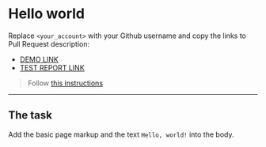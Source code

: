 # Hello world
Replace `<your_account>` with your Github username and copy the links to Pull Request description:
- [DEMO LINK](https://MaksymMaliuk.github.io/layout_hello-world/)
- [TEST REPORT LINK](https://MaksymMaliuk.github.io/layout_hello-world/report/html_report/)

> Follow [this instructions](https://mate-academy.github.io/layout_task-guideline/#how-to-solve-the-layout-tasks-on-github)
___

## The task
Add the basic page markup and the text `Hello, world!` into the body.
